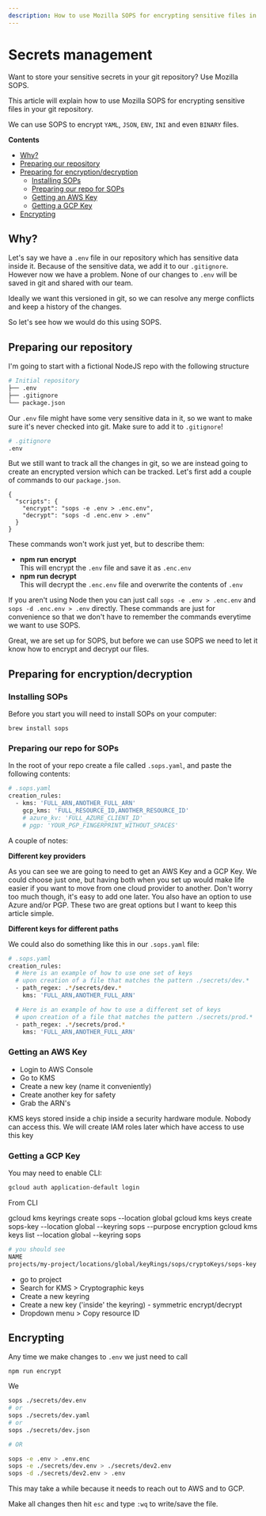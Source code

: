 ```yaml
---
description: How to use Mozilla SOPS for encrypting sensitive files in your git repository.
---
```


# Secrets management

Want to store your sensitive secrets in your git repository? Use Mozilla SOPS.

This article will explain how to use Mozilla SOPS for encrypting sensitive files in your git repository.

We can use SOPS to encrypt `YAML`, `JSON`, `ENV`, `INI` and even `BINARY` files.

**Contents**

- [Why?](#why)
- [Preparing our repository](#preparing-our-repository)
- [Preparing for encryption/decryption](#preparing-for-encryptiondecryption)
  - [Installing SOPs](#installing-sops)
  - [Preparing our repo for SOPs](#preparing-our-repo-for-sops)
  - [Getting an AWS Key](#getting-an-aws-key)
  - [Getting a GCP Key](#getting-a-gcp-key)
- [Encrypting](#encrypting)

## Why?

Let's say we have a `.env` file in our repository which has sensitive data inside it. Because of the sensitive data, we add it to our `.gitignore`. However now we have a problem. None of our changes to `.env` will be saved in git and shared with our team. 

Ideally we want this versioned in git, so we can resolve any merge conflicts and keep a history of the changes. 

So let's see how we would do this using SOPS.

## Preparing our repository

I'm going to start with a fictional NodeJS repo with the following structure

```sh
# Initial repository
├── .env
├── .gitignore
└── package.json
```

Our `.env` file might have some very sensitive data in it, so we want to make sure it's never checked into git. Make sure to add it to `.gitignore`!

```sh
# .gitignore
.env
```

But we still want to track all the changes in git, so we are instead going to create an encrypted version which can be tracked. Let's first add a couple of commands to our `package.json`.

```json5
{
  "scripts": {
    "encrypt": "sops -e .env > .enc.env",
    "decrypt": "sops -d .enc.env > .env"
  }
}
```
These commands won't work just yet, but to describe them:

- **npm run encrypt**<br />This will encrypt the `.env` file and save it as `.enc.env`
- **npm run decrypt**<br />This will decrypt the `.enc.env` file and overwrite the contents of `.env`

If you aren't using Node then you can just call `sops -e .env > .enc.env` and `sops -d .enc.env > .env` directly. These commands are just for convenience so that we don't have to remember the commands everytime we want to use SOPS.

Great, we are set up for SOPS, but before we can use SOPS we need to let it know how to encrypt and decrypt our files.


## Preparing for encryption/decryption

### Installing SOPs

Before you start you will need to install SOPs on your computer:

```
brew install sops
```


### Preparing our repo for SOPs

In the root of your repo create a file called `.sops.yaml`, and paste the following contents:

```sh
# .sops.yaml
creation_rules:
  - kms: 'FULL_ARN,ANOTHER_FULL_ARN'
    gcp_kms: 'FULL_RESOURCE_ID,ANOTHER_RESOURCE_ID'
    # azure_kv: 'FULL_AZURE_CLIENT_ID'
    # pgp: 'YOUR_PGP_FINGERPRINT_WITHOUT_SPACES'
```

A couple of notes:

**Different key providers**

As you can see we are going to need to get an AWS Key and a GCP Key. We could choose just one, but having both when you set up would make life easier if you want to move from one cloud provider to another. Don't worry too much though, it's easy to add one later. You also have an option to use Azure and/or PGP. These two are great options but I want to keep this article simple.

**Different keys for different paths**

We could also do something like this in our `.sops.yaml` file:

```sh
# .sops.yaml
creation_rules:
  # Here is an example of how to use one set of keys 
  # upon creation of a file that matches the pattern ./secrets/dev.*
  - path_regex: .*/secrets/dev.*
    kms: 'FULL_ARN,ANOTHER_FULL_ARN'

  # Here is an example of how to use a different set of keys 
  # upon creation of a file that matches the pattern ./secrets/prod.*
  - path_regex: .*/secrets/prod.*
    kms: 'FULL_ARN,ANOTHER_FULL_ARN'

```


### Getting an AWS Key

- Login to AWS Console
- Go to KMS
- Create a new key (name it conveniently)
- Create another key for safety
- Grab the ARN's

KMS keys stored inside a chip inside a security hardware module. Nobody can access this. We will create IAM roles later which have access to use this key

### Getting a GCP Key

You may need to enable CLI:

```sh
gcloud auth application-default login
```
From CLI

gcloud kms keyrings create sops --location global
gcloud kms keys create sops-key --location global --keyring sops --purpose encryption
gcloud kms keys list --location global --keyring sops

```sh
# you should see
NAME                                                                   PURPOSE          PRIMARY_STATE
projects/my-project/locations/global/keyRings/sops/cryptoKeys/sops-key ENCRYPT_DECRYPT  ENABLED
```

- go to project
- Search for KMS > Cryptographic keys
- Create a new keyring
- Create a new key ('inside' the keyring) - symmetric encrypt/decrypt
- Dropdown menu > Copy resource ID


## Encrypting 

Any time we make changes to `.env` we just need to call

```
npm run encrypt
```

We 


```sh
sops ./secrets/dev.env 
# or 
sops ./secrets/dev.yaml 
# or 
sops ./secrets/dev.json 

# OR

sops -e .env > .env.enc
sops -e ./secrets/dev.env > ./secrets/dev2.env
sops -d ./secrets/dev2.env > .env
```

This may take a while because it needs to reach out to AWS and to GCP.

Make all changes then hit `esc` and type `:wq` to write/save the file.

